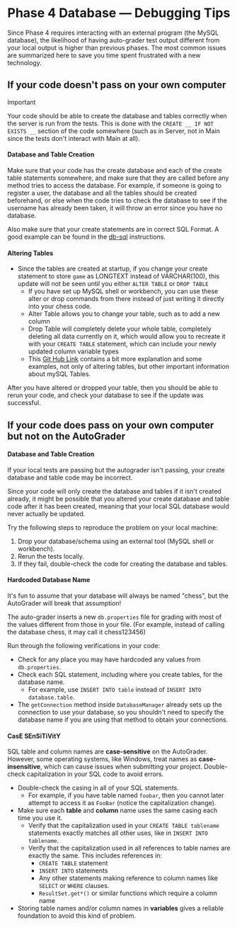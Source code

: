 # Phase 4 Database — Debugging Tips

Since Phase 4 requires interacting with an external program (the MySQL database), the likelihood of having auto-grader test output different from your local output is higher than previous phases. The most common issues are summarized here to save you time spent frustrated with a new technology.


## If your code doesn't pass on your own computer

> [!IMPORTANT]
> Your code should be able to create the database and tables correctly when the server is run from the tests. This is done with the `CREATE __ IF NOT EXISTS __` section of the code somewhere (such as in Server, not in Main since the tests don't interact with Main at all).

#### Database and Table Creation

Make sure that your code has the create database and each of the create table statements somewhere, and make sure that they are called before any method tries to access the database. For example, if someone is going to register a user, the database and all the tables should be created beforehand, or else when the code tries to check the database to see if the username has already been taken, it will throw an error since you have no database.

Also make sure that your create statements are in correct SQL Format. A good example can be found in the [db-sql](https://github.com/softwareconstruction240/softwareconstruction/blob/main/instruction/db-sql/db-sql.md) instructions.

#### Altering Tables

- Since the tables are created at startup, if you change your create statement to store `game` as LONGTEXT instead of VARCHAR(100), this update will not be seen until you either `ALTER TABLE` or `DROP TABLE`
  - If you have set up MySQL shell or workbench, you can use these alter or drop commands from there instead of just writing it directly into your chess code.
  - Alter Table allows you to change your table, such as to add a new column
  - Drop Table will completely delete your whole table, completely deleting all data currently on it, which would allow you to recreate it with your `CREATE TABLE` statement, which can include your newly updated column variable types
  - This [Git Hub Link](https://github.com/softwareconstruction240/softwareconstruction/blob/main/instruction/db-sql/db-sql.md#altering-tables) contains a bit more explanation and some examples, not only of altering tables, but other important information about mySQL Tables.

After you have altered or dropped your table, then you should be able to rerun your code, and check your database to see if the update was successful.


## If your code does pass on your own computer but not on the AutoGrader

#### Database and Table Creation

If your local tests are passing but the autograder isn't passing, your create database and table code may be incorrect.

Since your code will only create the database and tables if it isn't created already, it might be possible that you altered your create database and table code after it has been created, meaning that your local SQL database would never actually be updated.

Try the following steps to reproduce the problem on your local machine:
1. Drop your database/schema using an external tool (MySQL shell or workbench).
2. Rerun the tests locally.
3. If they fail, double-check the code for creating the database and tables.


#### Hardcoded Database Name

It's fun to assume that your database will always be named "chess", but the AutoGrader will break that assumption!

The auto-grader inserts a new `db.properties` file for grading with most of the values different from those in your file. (For example, instead of calling the database chess, it may call it chess123456)

Run through the following verifications in your code:
- Check for any place you may have hardcoded any values from `db.properties`.
- Check each SQL statement, including where you create tables, for the database name.
  - For example, use `INSERT INTO table` instead of `INSERT INTO database.table`.
- The `getConnection` method inside `DatabaseManager` already sets up the connection to use your database, so you shouldn't need to specify the database name if you are using that method to obtain your connections.

#### CasE SEnSiTiVitY

SQL table and column names are **case-sensitive** on the AutoGrader. However, some operating systems, like Windows, treat names as **case-insensitive**, which can cause issues when submitting your project. Double-check capitalization in your SQL code to avoid errors.

- Double-check the casing in all of your SQL statements.
  - For example, if you have table named `foobar`, then you cannot later attempt to access it as `FooBar` (notice the capitalization change).
- Make sure each **table** and **column** name uses the same casing each time you use it.
  - Verify that the capitalization used in your `CREATE TABLE tablename` statements exactly matches all other uses, like in `INSERT INTO tablename`.
  - Verify that the capitalization used in all references to table names are exactly the same. This includes references in:
    - `CREATE TABLE` statement
    - `INSERT INTO` statements
    - Any other statements making reference to column names like `SELECT` or `WHERE` clauses.
    - `ResultSet.get*()` or similar functions which require a column name
- Storing table names and/or column names in **variables** gives a reliable foundation to avoid this kind of problem.


